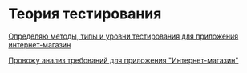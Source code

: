 # Теория тестирования
[Определяю методы, типы и уровни тестирования для приложения интернет-магазин](https://docs.google.com/spreadsheets/d/16Nod0_e8AZUB9U_6NXQa0--KNG5_hGNkDRtXpLSK9Eo/edit?gid=0#gid=0)

[Провожу анализ требований для приложения "Интернет-магазин"](https://docs.google.com/spreadsheets/d/1LtjYbav_1ZGW6nkrXQtj48bV00zL6sBUgd4ZsXKzCIQ/edit?usp=sharing)
